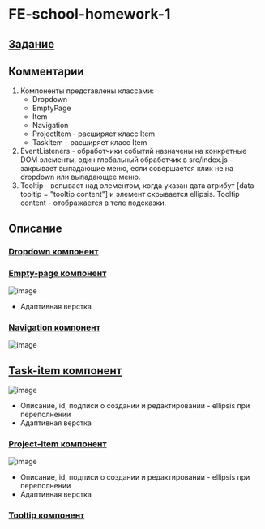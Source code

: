 # FE-school-homework-1

## [Задание](https://docs.google.com/document/d/1KLy6PW9UejqnBmf2D3_8_emNyZ5Mu0ru/edit)

## Комментарии
1. Компоненты представлены классами: 
    - Dropdown
    - EmptyPage
    - Item
    - Navigation
    - ProjectItem - расширяет класс Item
    - TaskItem - расширяет класс Item
2. EventListeners - обработчики событий назначены на конкретные DOM элементы, один глобальный обработчик в src/index.js - закрывает выпадающие меню, если совершается клик не на dropdown или выпадающее меню.
3. Tooltip - вспывает над элементом, когда указан дата атрибут [data-tooltip = "tooltip content"] и элемент скрывается ellipsis. Tooltip content - отображается в теле подсказки.

## Описание

### [Dropdown компонент](/components/drodown)


### [Empty-page компонент](/components/empty-page)
![image](https://github.com/safym/FE-school-homework-1/assets/99616798/d9d0de44-1445-4f5d-8a14-441b34f98065)
- Адаптивная верстка

### [Navigation компонент](/components/navigation)
![image](https://github.com/safym/FE-school-homework-1/assets/99616798/9147cc1b-1db7-42ad-b89a-2f8e7ef98b2f)

## [Task-item компонент](/components/task-item)
![image](https://github.com/safym/FE-school-homework-1/assets/99616798/e9001870-f1dd-4417-bdc3-1990c77e722b)
- Описание, id, подписи о создании и редактировании - ellipsis при переполнении
- Адаптивная верстка

### [Project-item компонент](/components/project-item)
![image](https://github.com/safym/FE-school-homework-1/assets/99616798/bb35231d-68f1-41a1-9375-0119bc67f6b7)
- Описание, id, подписи о создании и редактировании - ellipsis при переполнении
- Адаптивная верстка

### [Tooltip компонент](/components/drodown)


